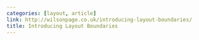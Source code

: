 ```yaml
---
categories: [layout, article]
link: http://wilsonpage.co.uk/introducing-layout-boundaries/
title: Introducing Layout Boundaries
---
```

